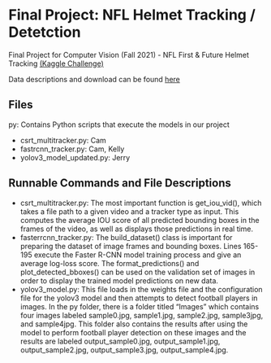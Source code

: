 # Final Project: NFL Helmet Tracking / Detetction
Final Project for Computer Vision (Fall 2021) - NFL First &amp; Future Helmet Tracking [(Kaggle Challenge)](https://www.kaggle.com/c/nfl-impact-detection/overview) 

Data descriptions and download can be found [here](https://www.kaggle.com/c/nfl-impact-detection/data)

## Files
py: Contains Python scripts that execute the models in our project
- csrt_multitracker.py: Cam
- fastrcnn_tracker.py: Cam, Kelly
- yolov3_model_updated.py: Jerry

## Runnable Commands and File Descriptions
- csrt_multitracker.py: The most important function is get_iou_vid(), which takes a file path to a given video and a tracker type as input. This computes the average IOU score of all predicted bounding boxes in the frames of the video, as well as displays those predictions in real time.
- fasterrcnn_tracker.py: The build_dataset() class is important for preparing the dataset of image frames and bounding boxes. Lines 165-195 execute the Faster R-CNN model training process and give an average log-loss score. The format_predictions() and plot_detected_bboxes() can be used on the validation set of images in order to display the trained model predictions on new data. 
- yolov3_model.py: This file loads in the weights file and the configuration file for the yolov3 model and then attempts to detect football players in images. In the py folder, there is a folder titled “Images” which contains four images labeled sample0.jpg, sample1.jpg, sample2.jpg, sample3jpg, and sample4jpg. This folder also contains the results after using the model to perform football player detection on these images and the results are labeled output_sample0.jpg, output_sample1.jpg, output_sample2.jpg, output_sample3.jpg, output_sample4.jpg.
